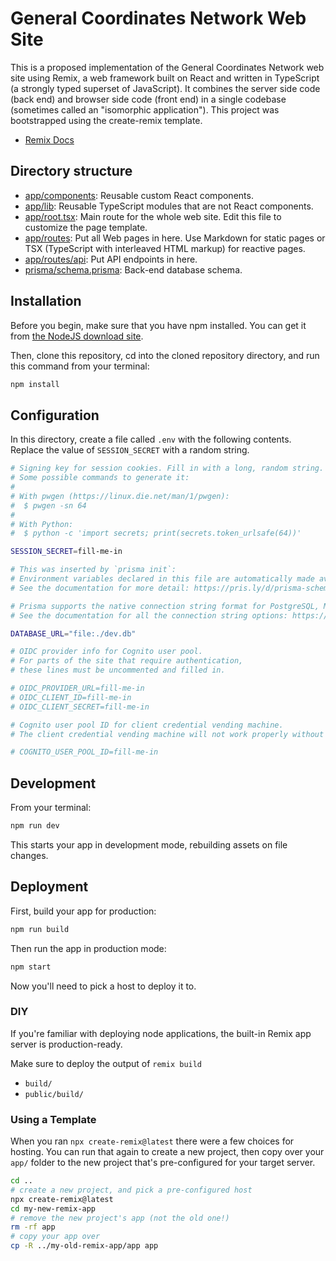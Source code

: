 # General Coordinates Network Web Site

This is a proposed implementation of the General Coordinates Network web site using Remix, a web framework built on React and written in TypeScript (a strongly typed superset of JavaScript). It combines the server side code (back end) and browser side code (front end) in a single codebase (sometimes called an "isomorphic application"). This project was bootstrapped using the create-remix template.

- [Remix Docs](https://remix.run/docs)

## Directory structure

- [app/components](app/components): Reusable custom React components.
- [app/lib](app/lib): Reusable TypeScript modules that are not React components.
- [app/root.tsx](app/root.tsx): Main route for the whole web site. Edit this file to customize the page template.
- [app/routes](app/routes): Put all Web pages in here. Use Markdown for static pages or TSX (TypeScript with interleaved HTML markup) for reactive pages.
- [app/routes/api](app/routes/api): Put API endpoints in here.
- [prisma/schema.prisma](prisma/schema.prisma): Back-end database schema.

## Installation

Before you begin, make sure that you have npm installed. You can get it from
[the NodeJS download site](https://nodejs.org/en/download/).

Then, clone this repository, cd into the cloned repository directory, and run
this command from your terminal:

```sh
npm install
```

## Configuration

In this directory, create a file called `.env` with the following contents.
Replace the value of `SESSION_SECRET` with a random string.

```sh
# Signing key for session cookies. Fill in with a long, random string.
# Some possible commands to generate it:
#
# With pwgen (https://linux.die.net/man/1/pwgen):
#  $ pwgen -sn 64
#
# With Python:
#  $ python -c 'import secrets; print(secrets.token_urlsafe(64))'

SESSION_SECRET=fill-me-in

# This was inserted by `prisma init`:
# Environment variables declared in this file are automatically made available to Prisma.
# See the documentation for more detail: https://pris.ly/d/prisma-schema#using-environment-variables

# Prisma supports the native connection string format for PostgreSQL, MySQL, SQLite, SQL Server and MongoDB (Preview).
# See the documentation for all the connection string options: https://pris.ly/d/connection-strings

DATABASE_URL="file:./dev.db"

# OIDC provider info for Cognito user pool.
# For parts of the site that require authentication,
# these lines must be uncommented and filled in.

# OIDC_PROVIDER_URL=fill-me-in
# OIDC_CLIENT_ID=fill-me-in
# OIDC_CLIENT_SECRET=fill-me-in

# Cognito user pool ID for client credential vending machine.
# The client credential vending machine will not work properly without this.

# COGNITO_USER_POOL_ID=fill-me-in
```

## Development

From your terminal:

```sh
npm run dev
```

This starts your app in development mode, rebuilding assets on file changes.

## Deployment

First, build your app for production:

```sh
npm run build
```

Then run the app in production mode:

```sh
npm start
```

Now you'll need to pick a host to deploy it to.

### DIY

If you're familiar with deploying node applications, the built-in Remix app server is production-ready.

Make sure to deploy the output of `remix build`

- `build/`
- `public/build/`

### Using a Template

When you ran `npx create-remix@latest` there were a few choices for hosting. You can run that again to create a new project, then copy over your `app/` folder to the new project that's pre-configured for your target server.

```sh
cd ..
# create a new project, and pick a pre-configured host
npx create-remix@latest
cd my-new-remix-app
# remove the new project's app (not the old one!)
rm -rf app
# copy your app over
cp -R ../my-old-remix-app/app app
```
